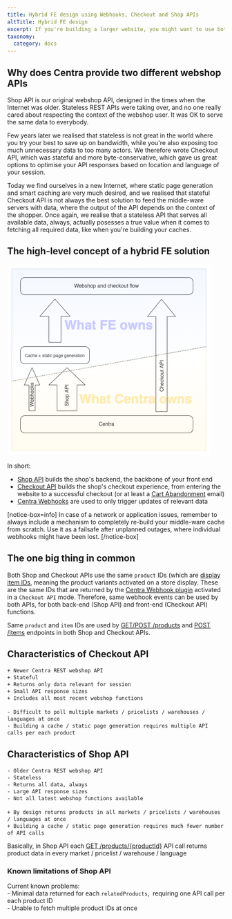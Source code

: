 ```yaml
---
title: Hybrid FE design using Webhooks, Checkout and Shop APIs
altTitle: Hybrid FE design
excerpt: If you're building a larger website, you might want to use both Checkout and Shop APIs to build all your FE functions
taxonomy:
  category: docs
---
```


## Why does Centra provide two different webshop APIs

Shop API is our original webshop API, designed in the times when the Internet was older. Stateless REST APIs were taking over, and no one really cared about respecting the context of the webshop user. It was OK to serve the same data to everybody.

Few years later we realised that stateless is not great in the world where you try your best to save up on bandwidth, while you're also exposing too much unnecessary data to too many actors. We therefore wrote Checkout API, which was stateful and more byte-conservative, which gave us great options to optimise your API responses based on location and language of your session.

Today we find ourselves in a new Internet, where static page generation and smart caching are very much desired, and we realised that stateful Checkout API is not always the best solution to feed the middle-ware servers with data, where the output of the API depends on the context of the shopper. Once again, we realise that a stateless API that serves all available data, always, actually posesses a true value when it comes to fetching all required data, like when you're building your caches.

## The high-level concept of a hybrid FE solution

![](fe-hybrid-design.png)

In short:  
* [Shop API](https://docs.centra.com/swagger-ui/?urls.primaryName=ShopAPI) builds the shop's backend, the backbone of your front end  
* [Checkout API](/fe-development/fe-elements) builds the shop's checkout experience, from entering the website to a successful checkout (or at least a [Cart Abandonment](/plugins/cartabandonment) email)  
* [Centra Webhooks](/plugins/centra-webhook) are used to only trigger updates of relevant data  

[notice-box=info]
In case of a network or application issues, remember to always include a mechanism to completely re-build your middle-ware cache from scratch. Use it as a failsafe after unplanned outages, where individual webhooks might have been lost.
[/notice-box]

## The one big thing in common

Both Shop and Checkout APIs use the same `product` IDs (which are [display item IDs](/fe-development/fe-elements#why-do-i-see-different-product-ids-in-the-centra-backend-and-in-checkout-api), meaning the product variants activated on a store display. These are the same IDs that are returned by the [Centra Webhook plugin](/plugins/centra-webhook) activated in a `Checkout API` mode. Therefore, same webhook events can be used by both APIs, for both back-end (Shop API) and front-end (Checkout API) functions.

Same `product` and `item` IDs are used by [GET/POST /products](https://docs.centra.com/swagger-ui/?api=CheckoutAPI#/5.%20product%20catalog/post_products) and [POST /items](https://docs.centra.com/swagger-ui/?api=CheckoutAPI#/2.%20selection%20handling%2C%20cart/post_items__item_) endpoints in both Shop and Checkout APIs.

## Characteristics of Checkout API

    + Newer Centra REST webshop API  
    + Stateful  
    + Returns only data relevant for session  
    + Small API response sizes  
    + Includes all most recent webshop functions  

    - Difficult to poll multiple markets / pricelists / warehouses / languages at once  
    - Building a cache / static page generation requires multiple API calls per each product  

## Characteristics of Shop API

    - Older Centra REST webshop API  
    - Stateless  
    - Returns all data, always  
    - Large API response sizes  
    - Not all latest webshop functions available  

    + By design returns products in all markets / pricelists / warehouses / languages at once  
    + Building a cache / static page generation requires much fewer number of API calls  

Basically, in Shop API each [GET /products/{productId}](https://docs.centra.com/swagger-ui/?urls.primaryName=ShopAPI#/default/get_products__product_) API call returns product data in every market / pricelist / warehouse / language  

### Known limitations of Shop API

Current known problems:  
    - Minimal data returned for each `relatedProducts`,  requiring one API call per each product ID  
    - Unable to fetch multiple product IDs at once
